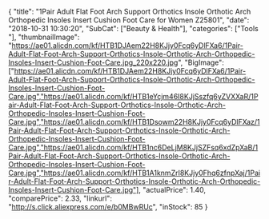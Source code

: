 {
	"title": "1Pair Adult Flat Foot Arch Support Orthotics Insole Orthotic Arch Orthopedic Insoles Insert Cushion Foot Care for Women Z25801",
	"date": "2018-10-31 10:30:20",
	"SubCat": ["Beauty & Health"],
	"categories": ["Tools "],
	"thumbnailImage": "https://ae01.alicdn.com/kf/HTB1DJAem22H8KJjy0Fcq6yDlFXa6/1Pair-Adult-Flat-Foot-Arch-Support-Orthotics-Insole-Orthotic-Arch-Orthopedic-Insoles-Insert-Cushion-Foot-Care.jpg_220x220.jpg",
	"BigImage": ["https://ae01.alicdn.com/kf/HTB1DJAem22H8KJjy0Fcq6yDlFXa6/1Pair-Adult-Flat-Foot-Arch-Support-Orthotics-Insole-Orthotic-Arch-Orthopedic-Insoles-Insert-Cushion-Foot-Care.jpg","https://ae01.alicdn.com/kf/HTB1eYcjm46I8KJjSszfq6yZVXXaR/1Pair-Adult-Flat-Foot-Arch-Support-Orthotics-Insole-Orthotic-Arch-Orthopedic-Insoles-Insert-Cushion-Foot-Care.jpg","https://ae01.alicdn.com/kf/HTB1Dsowm22H8KJjy0Fcq6yDlFXaz/1Pair-Adult-Flat-Foot-Arch-Support-Orthotics-Insole-Orthotic-Arch-Orthopedic-Insoles-Insert-Cushion-Foot-Care.jpg","https://ae01.alicdn.com/kf/HTB1nc6DeLjM8KJjSZFsq6xdZpXaB/1Pair-Adult-Flat-Foot-Arch-Support-Orthotics-Insole-Orthotic-Arch-Orthopedic-Insoles-Insert-Cushion-Foot-Care.jpg","https://ae01.alicdn.com/kf/HTB1A1knmZrI8KJjy0Fhq6zfnpXaj/1Pair-Adult-Flat-Foot-Arch-Support-Orthotics-Insole-Orthotic-Arch-Orthopedic-Insoles-Insert-Cushion-Foot-Care.jpg"],
	"actualPrice": 1.40,
	"comparePrice": 2.33,
	"linkurl": "http://s.click.aliexpress.com/e/b0MBwRUc",
	"inStock": 85
}
